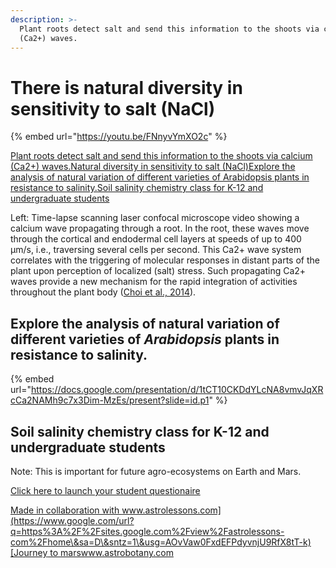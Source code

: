 ```yaml
---
description: >-
  Plant roots detect salt and send this information to the shoots via calcium
  (Ca2+) waves.
---
```


# There is natural diversity in sensitivity to salt (NaCl)

{% embed url="https://youtu.be/FNnyvYmXO2c" %}

[Plant roots detect salt and send this information to the shoots via calcium (Ca2+) waves.](https://astrobiology.botany.wisc.edu/gilroy-lab-home/plants-and-salt#h.p\_338m09aLygHb)[Natural diversity in sensitivity to salt (NaCl)](https://astrobiology.botany.wisc.edu/gilroy-lab-home/plants-and-salt#h.ko7uv03k5zek)[Explore the analysis of natural variation of different varieties of Arabidopsis plants in resistance to salinity.](https://astrobiology.botany.wisc.edu/gilroy-lab-home/plants-and-salt#h.b8tv80yct8vu)[Soil salinity chemistry class for K-12 and undergraduate students](https://astrobiology.botany.wisc.edu/gilroy-lab-home/plants-and-salt#h.f3uaja2xugep)

Left: Time-lapse scanning laser confocal microscope video showing a calcium wave propagating through a root. In the root, these waves move through the cortical and endodermal cell layers at speeds of up to 400 µm/s, i.e., traversing several cells per second. This Ca2+ wave system correlates with the triggering of molecular responses in distant parts of the plant upon perception of localized (salt) stress. Such propagating Ca2+ waves provide a new mechanism for the rapid integration of activities throughout the plant body ([Choi et al., 2014](https://www.google.com/url?q=https%3A%2F%2Fwww.ncbi.nlm.nih.gov%2Fpubmed%2F%3Fterm%3DSalt%2Bstress-induced%2BCa2%252B%2Bwaves%2Bare%2Bassociated%2Bwith%2Brapid%252C%2Blong-distance%2Broot-to-shoot%2Bsignaling%2Bin%2Bplants\&sa=D\&sntz=1\&usg=AOvVaw3SJ66KVDK37onpnY4qsiRA)).



## Explore the analysis of natural variation of different varieties of _Arabidopsis_ plants in resistance to salinity. <a href="#h.b8tv80yct8vu_l" id="h.b8tv80yct8vu_l"></a>

{% embed url="https://docs.google.com/presentation/d/1tCT10CKDdYLcNA8vmvJqXRcCa2NAMh9c7x3Dim-MzEs/present?slide=id.p1" %}

## Soil salinity chemistry class for K-12 and undergraduate students <a href="#h.f3uaja2xugep_l" id="h.f3uaja2xugep_l"></a>

Note: This is important for future agro-ecosystems on Earth and Mars.&#x20;

[Click here to launch your student questionaire](https://docs.google.com/document/d/1WV2zvUh0FNiUhLKRGRZ\_H8ht0pLcWpNZ57QaOqHFaWw/edit?usp=sharing)

[Made in collaboration with www.astrolessons.com](https://www.google.com/url?q=https%3A%2F%2Fsites.google.com%2Fview%2Fastrolessons-com%2Fhome\&sa=D\&sntz=1\&usg=AOvVaw0FxdEFPdyvnjU9RfX8tT-k)[Journey to marswww.astrobotany.com](https://docs.google.com/presentation/d/e/2PACX-1vRYSQw1bKSaoWp-dH3bGuMlvma9GP-4bd50okS5GFMEJhuH\_lYZoAQxw7ChRAqAMj91NWEsbyZs3nMC/pub?start=true\&loop=true\&delayms=5000)

<figure><img src="https://lh3.googleusercontent.com/proxy/SFP3tSM9750tWvh3JaAeZRP3LY9wECYQVMWh4UQwO1BfErajJqVAY41ssgIWEnEN4SmLKHJF8r6W0DJE5Iabsmau-oSmT4Y2elnlKUIywW0m1vqwJDJZtjTPFn4D-AiTn0vxxYTJdaJpecTvUTh2qjgn61y8tknjcdmERxye4yoJ_5q9FpKWuY-AI3LIWnVEo7CnuEaN3A" alt=""><figcaption></figcaption></figure>

#### &#x20; <a href="#h.s_quqa2v_w3ldf_l" id="h.s_quqa2v_w3ldf_l"></a>
